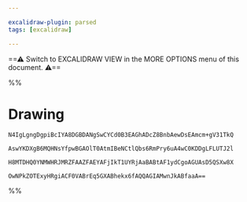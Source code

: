 ```yaml
---

excalidraw-plugin: parsed
tags: [excalidraw]

---
```

==⚠  Switch to EXCALIDRAW VIEW in the MORE OPTIONS menu of this document. ⚠==


%%
# Drawing
```compressed-json
N4IgLgngDgpiBcIYA8DGBDANgSwCYCd0B3EAGhADcZ8BnbAewDsEAmcm+gV31TkQ

AswYKDXgB6MQHNsYfpwBGAOlT0AtmIBeNCtlQbs6RmPry6uA4wC0KDDgLFLUTJ2l

H8MTDHQ0YNMWHRJMRZFAAZFAEYAFjIkT1UYRjAaBABtAF1ydCgoAGUAsD5QSXw8X

OwNPkZOTExyHRgiACF0VABrEq5GXABhekx6fAQQAGIAMwnJkABfaaA==
```
%%